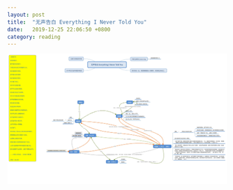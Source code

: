 ```yaml
---
layout: post
title:  "无声告白 Everything I Never Told You"
date:   2019-12-25 22:06:50 +0800
category: reading
---
```




![无声告白的思维导图](./img/20191225-Everything_I_Never_Told_You.png)

